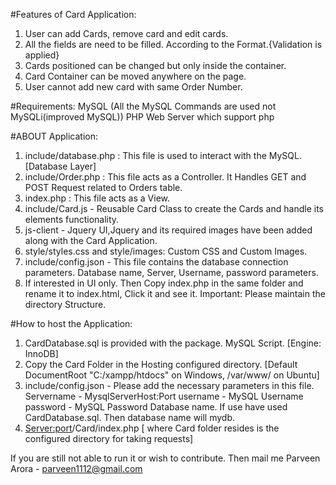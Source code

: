 #Features of Card Application:

1. User can add Cards, remove card and edit cards.
2. All the fields are need to be filled. According to the Format.{Validation is applied}
3. Cards positioned can be changed but only inside the container.
4. Card Container can be moved anywhere on the page.
5. User cannot add new card with same Order Number.

#Requirements:
MySQL (All the MySQL Commands are used not MySQLi(improved MySQL))
PHP
Web Server which support php

#ABOUT Application:

1. include/database.php : This file is used to interact with the MySQL. [Database Layer]
2. include/Order.php : This file acts as a Controller. It Handles GET and POST Request related to Orders table.
3. index.php : This file acts as a View.
4. include/Card.js - Reusable Card Class to create the Cards and handle its elements functionality.
4. js-client - Jquery UI,Jquery and its required images have been added along with the Card Application.
5. style/styles.css and style/images: Custom CSS and Custom Images.
6. include/config.json - This file contains the database connection parameters. Database name, Server, Username, password parameters.
7. If interested in UI only. Then Copy index.php in the same folder and rename it to index.html, Click it and see it.
Important: Please maintain the directory Structure.


#How to host the Application:
1. CardDatabase.sql is provided with the package. MySQL Script. [Engine: InnoDB]
2. Copy the Card Folder in the Hosting configured directory. [Default DocumentRoot "C:/xampp/htdocs" on Windows, /var/www/ on Ubuntu]
3. include/config.json - Please add the necessary parameters in this file.
    Servername - MysqlServerHost:Port
    username - MySQL Username
    password - MySQL Password
    Database name. If use have used CardDatabase.sql. Then database name will mydb.
4. <Server:port>/Card/index.php 
    [<Folder> where Card folder resides is the configured directory for taking requests]

If you are still not able to run it or wish to contribute. Then mail me
    Parveen Arora - <a href="mailto:parveen1112@gmail.com">parveen1112@gmail.com</a>